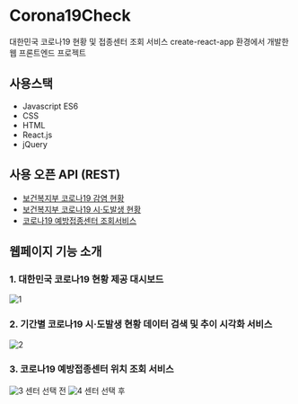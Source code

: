 # Corona19Check
대한민국 코로나19 현황 및 접종센터 조회 서비스
create-react-app 환경에서 개발한 웹 프론트엔드 프로젝트

## 사용스택
* Javascript ES6
* CSS
* HTML
* React.js
* jQuery


## 사용 오픈 API (REST)
* [보건복지부 코로나19 감염 현황](https://www.data.go.kr/data/15043376/openapi.do)
* [보건복지부 코로나19 시·도발생 현황](https://www.data.go.kr/data/15043378/openapi.do)
* [코로나19 예방접종센터 조회서비스](https://www.data.go.kr/data/15077586/openapi.do)

## 웹페이지 기능 소개
### 1. 대한민국 코로나19 현황 제공 대시보드
![1](https://user-images.githubusercontent.com/53118384/148692978-a4d6ac6a-600a-46d1-ad1e-2bb62c01c9f3.png)

### 2. 기간별 코로나19 시·도발생 현황 데이터 검색 및 추이 시각화 서비스
![2](https://user-images.githubusercontent.com/53118384/148693051-e8f07a67-8bc8-422f-be8f-88a6f4613a8a.png)

### 3. 코로나19 예방접종센터 위치 조회 서비스
![3](https://user-images.githubusercontent.com/53118384/148693055-5e05b4b6-e6a5-4f33-aeb5-ce738e94817c.png)
센터 선택 전
![4](https://user-images.githubusercontent.com/53118384/148693057-68cfa366-12f5-481f-9133-248d9e347e3e.png)
센터 선택 후
